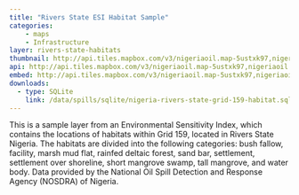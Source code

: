 ```yaml
---
title: "Rivers State ESI Habitat Sample"
categories: 
    - maps
    - Infrastructure
layer: rivers-state-habitats
thumbnail: http://api.tiles.mapbox.com/v3/nigeriaoil.map-5ustxk97,nigeriaoil.rivers-state-habitats/7/66/62.png
api: http://api.tiles.mapbox.com/v3/nigeriaoil.map-5ustxk97,nigeriaoil.rivers-state-habitats.jsonp
embed: http://api.tiles.mapbox.com/v3/nigeriaoil.map-5ustxk97,nigeriaoil.rivers-state-habitats.html
downloads:
  - type: SQLite
    link: /data/spills/sqlite/nigeria-rivers-state-grid-159-habitat.sqlite
---
```

<p>This is a sample layer from an Environmental Sensitivity Index, which contains the locations of habitats within Grid 159, located in Rivers State Nigeria. The habitats are divided into the following categories: bush fallow, facility, marsh mud flat, rainfed deltaic forest, sand bar, settlement, settlement over shoreline, short mangrove swamp, tall mangrove, and water body. Data provided by the National Oil Spill Detection and Response Agency (NOSDRA) of Nigeria.</p>
